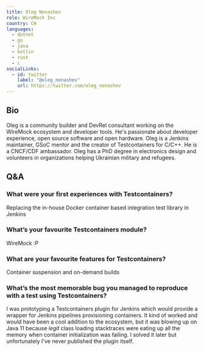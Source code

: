 ```yaml
---
title: Oleg Nenashev
role: WireMock Inc
country: CH
languages:
  - dotnet
  - go
  - java
  - kotlin
  - rust
  - c
socialLinks:
  - id: twitter
    label: "@oleg_nenashev"
    url: https://twitter.com/oleg_nenashev
---
```

## Bio
Oleg is a community builder and DevRel consultant working on the WireMock ecosystem and developer tools. He's passionate about developer experience, open source software and open hardware. Oleg is a Jenkins maintainer, GSoC mentor and  the creator of Testcontainers for C/C++. He is a CNCF/CDF ambassador. Oleg has a PhD degree in electronics design and volunteers in organizations helping Ukrainian military and refugees.

## Q&A
### What were your first experiences with Testcontainers?
Replacing the in-house Docker container based integration test library in Jenkins

### What’s your favourite Testcontainers module?
WireMock :P

### What are your favourite features for Testcontainers?
Container suspension and on-demand builds

### What’s the most memorable bug you managed to reproduce with a test using Testcontainers?
I was prototyping a Testcontainers plugin for Jenkins which would provide a wrapper for Jenkins pipelines provisioning containers. It kind of worked and would have been a cool addition to the ecosystem, but it was blowing up on Java 11 because *legit* class loading stacktraces were eating up all the memory when container initialization was failing. I solved it later but unfortunately I've never published the plugin itself.